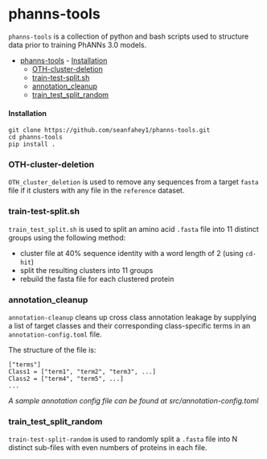 # phanns-tools
`phanns-tools` is a collection of python and bash scripts used to structure data prior
to training PhANNs 3.0 models.

- [phanns-tools](#phanns-tools)
      - [Installation](#installation)
    - [OTH-cluster-deletion](#oth-cluster-deletion)
    - [train-test-split.sh](#train-test-splitsh)
    - [annotation\_cleanup](#annotation_cleanup)
    - [train\_test\_split\_random](#train_test_split_random)

#### Installation
```
git clone https://github.com/seanfahey1/phanns-tools.git
cd phanns-tools
pip install .
```

### OTH-cluster-deletion
`OTH_cluster_deletion` is used to remove any sequences from a target `fasta` file if
it clusters with any file in the `reference` dataset.

### train-test-split.sh
`train_test_split.sh` is used to split an amino acid `.fasta` file into 11 distinct
groups using the following method:
- cluster file at 40% sequence identity with a word length of 2 (using `cd-hit`)
- split the resulting clusters into 11 groups
- rebuild the fasta file for each clustered protein

### annotation_cleanup
`annotation-cleanup` cleans up cross class annotation leakage by supplying a list
of target classes and their corresponding class-specific terms in an 
`annotation-config.toml` file.

The structure of the file is: 
```
["terms"]
Class1 = ["term1", "term2", "term3", ...]
Class2 = ["term4", "term5", ...]
...
```
_A sample annotation config file can be found at src/annotation-config.toml_

### train_test_split_random
`train-test-split-random` is used to randomly split a `.fasta` file into N distinct 
sub-files with even numbers of proteins in each file.
